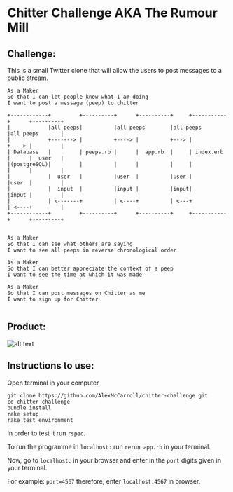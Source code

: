Chitter Challenge AKA The Rumour Mill
=================
## Challenge:

This is a small Twitter clone that will allow the users to post messages to a public stream.
```
As a Maker
So that I can let people know what I am doing  
I want to post a message (peep) to chitter

+------------+         +----------+      +----------+     +-----------+      +---------+
|            |all peeps|          |all peeps        |all peeps        |all peeps       |
|            +-------> |          +----> |          +---> |           +----> |         |
| Database   |         | peeps.rb |      |  app.rb  |     | index.erb |      |  user   |
|(postgreSQL)|         |          |      |          |     |           |      |         |
|            |  user   |          |user  |          |user |           |user  |         |
|            |  input  |          |input |          |input|           |input |         |
|            | <-------+          | <----+          | <---+           | <----+         |
+------------+         +----------+      +----------+     +-----------+      +---------+


As a Maker
So that I can see what others are saying  
I want to see all peeps in reverse chronological order

As a Maker
So that I can better appreciate the context of a peep
I want to see the time at which it was made

As a Maker
So that I can post messages on Chitter as me
I want to sign up for Chitter


```
## Product:
![alt text](http://bit.ly/2HFUgpt)

## Instructions to use:
Open terminal in your computer
```
git clone https://github.com/AlexMcCarroll/chitter-challenge.git
cd chitter-challenge
bundle install
rake setup
rake test_environment
```
In order to test it run ```rspec```.

To run the programme in ```localhost:``` run ```rerun app.rb``` in your terminal.

Now, go to ```localhost:``` in your browser and enter in the ```port``` digits
given in your terminal.

For example: ```port=4567``` therefore, enter ```localhost:4567``` in browser.
